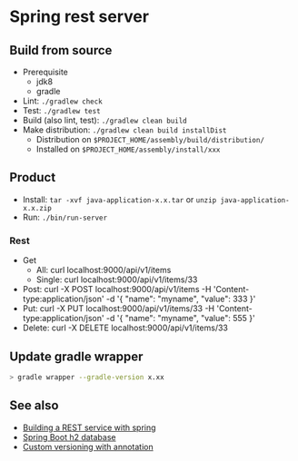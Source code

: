 # Spring rest server

## Build from source

- Prerequisite
  - jdk8
  - gradle
- Lint: `./gradlew check`
- Test: `./gradlew test`
- Build (also lint, test): `./gradlew clean build`
- Make distribution: `./gradlew clean build installDist`
  - Distribution on `$PROJECT_HOME/assembly/build/distribution/`
  - Installed on `$PROJECT_HOME/assembly/install/xxx`

## Product

- Install: `tar -xvf java-application-x.x.tar` or `unzip java-application-x.x.zip`
- Run: `./bin/run-server`

### Rest

- Get
  - All: curl localhost:9000/api/v1/items
  - Single: curl localhost:9000/api/v1/items/33
- Post: curl -X POST localhost:9000/api/v1/items -H 'Content-type:application/json' -d '{ "name": "myname", "value": 333 }'
- Put: curl -X PUT localhost:9000/api/v1/items/33 -H 'Content-type:application/json' -d '{ "name": "myname", "value": 555 }'
- Delete: curl -X DELETE localhost:9000/api/v1/items/33

## Update gradle wrapper

```sh
> gradle wrapper --gradle-version x.xx
```

## See also

- [Building a REST service with spring](https://spring.io/guides/tutorials/rest/)
- [Spring Boot h2 database](https://www.baeldung.com/spring-boot-h2-database)
- [Custom versioning with annotation](https://stackoverflow.com/questions/51897285/extend-class-level-requestmapping-with-custom-annotation)

